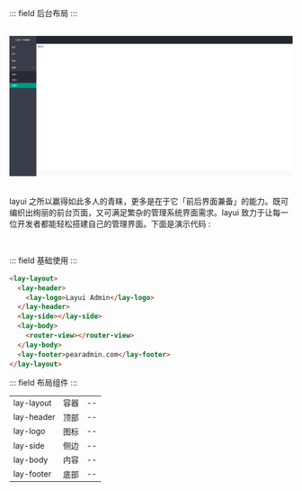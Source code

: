 ::: field 后台布局
:::

<br>

<img src="../../../src/assets/layout.png"/>

<br>
<br>

<p>layui 之所以赢得如此多人的青睐，更多是在于它「前后界面兼备」的能力。既可编织出绚丽的前台页面，又可满足繁杂的管理系统界面需求。layui 致力于让每一位开发者都能轻松搭建自己的管理界面。下面是演示代码 :</p>

<br>

::: field 基础使用
:::

```html
<lay-layout>
  <lay-header>
    <lay-logo>Layui Admin</lay-logo>
  </lay-header>
  <lay-side></lay-side>
  <lay-body>
    <router-view></router-view>
  </lay-body>
  <lay-footer>pearadmin.com</lay-footer>
</lay-layout>
```

::: field 布局组件
:::

|            |      |     |
| ---------- | ---- | --- |
| lay-layout | 容器 | --  |
| lay-header | 顶部 | --  |
| lay-logo   | 图标 | --  |
| lay-side   | 侧边 | --  |
| lay-body   | 内容 | --  |
| lay-footer | 底部 | --  |
